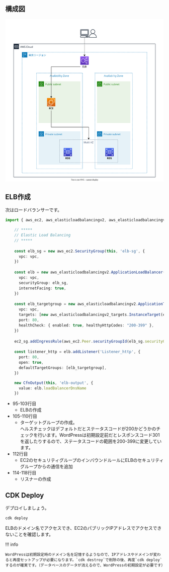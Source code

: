 ## 構成図

![](images/architectuture-elb.drawio.svg)

## ELB作成

次はロードバランサーです。

```typescript title="wordpress-cdk/lib/wordpress-cdk-stack.ts" linenums="1"
import { aws_ec2, aws_elasticloadbalancingv2, aws_elasticloadbalancingv2_targets, aws_iam, aws_rds, CfnOutput, RemovalPolicy, Stack, StackProps } from 'aws-cdk-lib';
```
```typescript linenums="91"
    // *****
    // Elastic Load Balancing
    // *****

    const elb_sg = new aws_ec2.SecurityGroup(this, 'elb-sg', {
      vpc: vpc,
    })

    const elb = new aws_elasticloadbalancingv2.ApplicationLoadBalancer(this, 'elb', {
      vpc: vpc,
      securityGroup: elb_sg,
      internetFacing: true,
    })

    const elb_targetgroup = new aws_elasticloadbalancingv2.ApplicationTargetGroup(this, 'targetgroup', {
      vpc: vpc,
      targets: [new aws_elasticloadbalancingv2_targets.InstanceTarget(ec2)],
      port: 80,
      healthCheck: { enabled: true, healthyHttpCodes: "200-399" },
    })

    ec2_sg.addIngressRule(aws_ec2.Peer.securityGroupId(elb_sg.securityGroupId), aws_ec2.Port.tcp(80))

    const listener_http = elb.addListener('Listener_http', {
      port: 80,
      open: true,
      defaultTargetGroups: [elb_targetgroup],
    })
```
```typescript linenums="129"
    new CfnOutput(this, 'elb-output', {
      value: elb.loadBalancerDnsName
    })
```

* 95-103行目
    * ELBの作成
* 105-110行目
    * ターゲットグループの作成。  
      ヘルスチェックはデフォルトだとステータスコードが200かどうかのチェックを行います。WordPressは初期設定前だとレスポンスコード301を返したりするので、ステータスコードの範囲を200-399に変更しています。
* 112行目
    * EC2のセキュリティグループのインバウンドルールにELBのセキュリティグループからの通信を追加
* 114-118行目
    * リスナーの作成

## CDK Deploy

デプロイしましょう。

```terminal title="ターミナル"
cdk deploy
```

ELBのドメイン名でアクセスでき、EC2のパブリックIPアドレスでアクセスできないことを確認します。

!!! info

    WordPressは初期設定時のドメイン名を記憶するようなので、IPアドレスやドメインが変わると再度セットアップが必要になります。`cdk destroy`で削除の後、再度`cdk deploy`するのが確実です。（データベースのデータが消えるので、WordPressの初期設定が必要です）